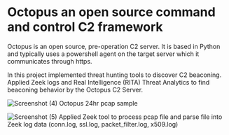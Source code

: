 # Octopus an open source command and control C2 framework

Octopus is an open source, pre-operation C2 server.  It is based in Python and typically uses a powershell agent on the target server which it communicates through https.  

In this project implemented threat hunting tools to discover C2 beaconing. Applied Zeek logs and Real Intelligence (RITA) Threat Analytics to find beaconing behavior by the Octopus C2 Server.



![Screenshot (4)](https://github.com/Hacosta21/Threat-Hunting-with-Zeek-and-RITA/assets/65152491/6fb36c6c-1199-43bf-a7b3-91c8ae5d7946)
Octopus 24hr pcap sample  

![Screenshot (5)](https://github.com/Hacosta21/Threat-Hunting-with-Zeek-and-RITA/assets/65152491/3038f067-08b6-4804-a1c8-e89f47773184)
Applied Zeek tool to process pcap file and parse file into Zeek log data (conn.log, ssl.log, packet_filter.log, x509.log)

